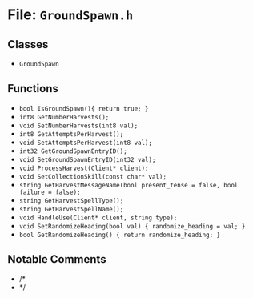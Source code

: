 # File: `GroundSpawn.h`

## Classes

- `GroundSpawn`

## Functions

- `bool IsGroundSpawn(){ return true; }`
- `int8 GetNumberHarvests();`
- `void SetNumberHarvests(int8 val);`
- `int8 GetAttemptsPerHarvest();`
- `void SetAttemptsPerHarvest(int8 val);`
- `int32 GetGroundSpawnEntryID();`
- `void SetGroundSpawnEntryID(int32 val);`
- `void ProcessHarvest(Client* client);`
- `void SetCollectionSkill(const char* val);`
- `string GetHarvestMessageName(bool present_tense = false, bool failure = false);`
- `string GetHarvestSpellType();`
- `string GetHarvestSpellName();`
- `void HandleUse(Client* client, string type);`
- `void SetRandomizeHeading(bool val) { randomize_heading = val; }`
- `bool GetRandomizeHeading() { return randomize_heading; }`

## Notable Comments

- /*
- */
